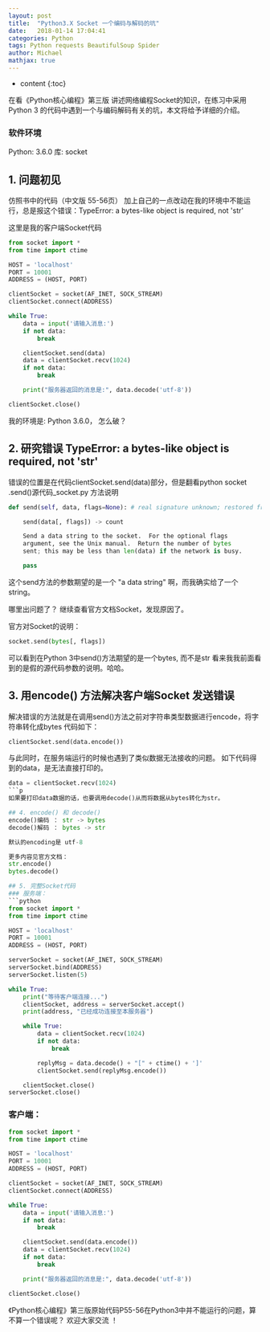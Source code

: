```yaml
---
layout: post
title:  "Python3.X Socket 一个编码与解码的坑"
date:   2018-01-14 17:04:41
categories: Python
tags: Python requests BeautifulSoup Spider
author: Michael
mathjax: true
---
```


* content
{:toc}

在看《Python核心编程》第三版 讲述网络编程Socket的知识，在练习中采用Python 3 的代码中遇到一个与编码解码有关的坑，本文将给予详细的介绍。

### 软件环境
Python: 3.6.0
库: socket

## 1. 问题初见
仿照书中的代码（中文版 55-56页） 加上自己的一点改动在我的环境中不能运行，总是报这个错误：TypeError: a bytes-like object is required, not 'str'

这里是我的客户端Socket代码
```python
from socket import *
from time import ctime

HOST = 'localhost'
PORT = 10001
ADDRESS = (HOST, PORT)

clientSocket = socket(AF_INET, SOCK_STREAM)
clientSocket.connect(ADDRESS)

while True:
    data = input('请输入消息:')
    if not data:
        break

    clientSocket.send(data)
    data = clientSocket.recv(1024)
    if not data:
        break

    print("服务器返回的消息是:", data.decode('utf-8'))

clientSocket.close()
```

我的环境是: Python 3.6.0， 怎么破？

## 2. 研究错误 TypeError: a bytes-like object is required, not 'str'
错误的位置是在代码clientSocket.send(data)部分，但是翻看python socket .send()源代码_socket.py 方法说明
```python
def send(self, data, flags=None): # real signature unknown; restored from __doc__

    send(data[, flags]) -> count

    Send a data string to the socket.  For the optional flags
    argument, see the Unix manual.  Return the number of bytes
    sent; this may be less than len(data) if the network is busy.

    pass
```
这个send方法的参数期望的是一个 "a data string" 啊，而我确实给了一个string。

哪里出问题了？ 继续查看官方文档Socket，发现原因了。

官方对Socket的说明：
```python
socket.send(bytes[, flags])
```
可以看到在Python 3中send()方法期望的是一个bytes, 而不是str
看来我我前面看到的是假的源代码参数的说明。哈哈。

## 3. 用encode() 方法解决客户端Socket 发送错误
解决错误的方法就是在调用send()方法之前对字符串类型数据进行encode，将字符串转化成bytes
代码如下：
```python
clientSocket.send(data.encode())
```
与此同时，在服务端运行的时候也遇到了类似数据无法接收的问题。
如下代码得到的data，是无法直接打印的。
```python
data = clientSocket.recv(1024)
```p
如果要打印data数据的话，也要调用decode()从而将数据从bytes转化为str。

## 4. encode() 和 decode()
encode()编码 ： str -> bytes
decode()解码 ： bytes -> str

默认的encoding是 utf-8

更多内容见官方文档：
str.encode()
bytes.decode()

## 5. 完整Socket代码
### 服务端：
```python
from socket import *
from time import ctime

HOST = 'localhost'
PORT = 10001
ADDRESS = (HOST, PORT)

serverSocket = socket(AF_INET, SOCK_STREAM)
serverSocket.bind(ADDRESS)
serverSocket.listen(5)

while True:
    print("等待客户端连接...")
    clientSocket, address = serverSocket.accept()
    print(address, "已经成功连接至本服务器")

    while True:
        data = clientSocket.recv(1024)
        if not data:
            break

        replyMsg = data.decode() + "[" + ctime() + ']'
        clientSocket.send(replyMsg.encode())

    clientSocket.close()
serverSocket.close()
```
### 客户端：
```python
from socket import *
from time import ctime

HOST = 'localhost'
PORT = 10001
ADDRESS = (HOST, PORT)

clientSocket = socket(AF_INET, SOCK_STREAM)
clientSocket.connect(ADDRESS)

while True:
    data = input('请输入消息:')
    if not data:
        break

    clientSocket.send(data.encode())
    data = clientSocket.recv(1024)
    if not data:
        break

    print("服务器返回的消息是:", data.decode('utf-8'))

clientSocket.close()
```
《Python核心编程》第三版原始代码P55-56在Python3中并不能运行的问题，算不算一个错误呢？ 欢迎大家交流 ！